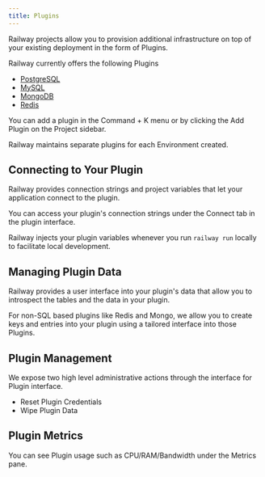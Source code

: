 ```yaml
---
title: Plugins
---
```


Railway projects allow you to provision additional infrastructure on top of your existing deployment in the form of Plugins. 

Railway currently offers the following Plugins

- [PostgreSQL](plugins/postgresql)
- [MySQL](plugins/mysql)
- [MongoDB](plugins/mongodb)
- [Redis](plugins/redis)

You can add a plugin in the Command + K menu or by clicking the Add Plugin on the Project sidebar.

Railway maintains separate plugins for each Environment created.

## Connecting to Your Plugin

Railway provides connection strings and project variables that let your application connect to the plugin.

You can access your plugin's connection strings under the Connect tab in the plugin interface.

Railway injects your plugin variables whenever you run `railway run` locally to facilitate local development.

## Managing Plugin Data

Railway provides a user interface into your plugin's data that allow you to introspect the tables and the data in your plugin.

For non-SQL based plugins like Redis and Mongo, we allow you to create keys and entries into your plugin using a tailored interface into those Plugins.

## Plugin Management

We expose two high level administrative actions through the interface for Plugin interface.

- Reset Plugin Credentials
- Wipe Plugin Data

## Plugin Metrics

You can see Plugin usage such as CPU/RAM/Bandwidth under the Metrics pane.